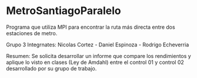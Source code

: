 # MetroSantiagoParalelo
Programa que utiliza MPI para encontrar la ruta más directa entre dos estaciones de metro.

Grupo 3
Integrnates: Nicolas Cortez - Daniel Espinoza - Rodrigo Echeverria

Resumen:
Se solicita desarrollar un informe que compare los rendimientos y aplique lo visto en clases 
(Ley de Amdahl) entre el control 01 y control 02 desarrollado por su grupo de trabajo.
